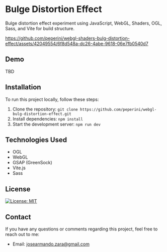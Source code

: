 # Bulge Distortion Effect

Bulge distortion effect experiment using JavaScript, WebGL, Shaders, OGL, Sass, and Vite for build structure.

https://github.com/peperini/webgl-shaders-bulg-distortion-effect/assets/42049554/6f8d548a-dc26-4abe-9618-06e7fb0540d7

## Demo

TBD
<!-- ## [See it live](https://your-website-url.com) -->

## Installation

To run this project locally, follow these steps:

1. Clone the repository: `git clone https://github.com/peperini/webgl-bulg-distortion-effect.git`
2. Install dependencies: `npm install`
3. Start the development server: `npm run dev`

## Technologies Used

- OGL
- WebGL
- GSAP (GreenSock)
- Vite.js
- Sass

## License

[![License: MIT](https://img.shields.io/badge/License-MIT-yellow.svg)](https://opensource.org/licenses/MIT)

## Contact

If you have any questions or comments regarding this project, feel free to reach out to me:

- Email: josearmando.zara@gmail.com
